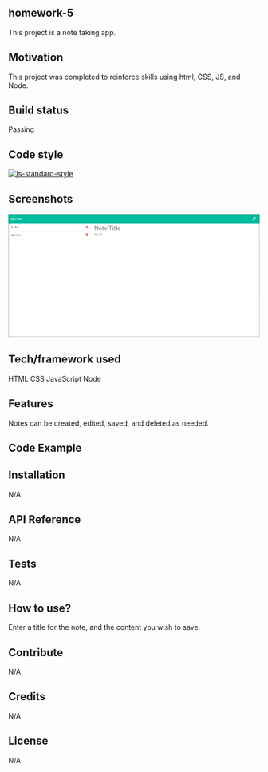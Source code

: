 ## homework-5
This project is a note taking app.

## Motivation
This project was completed to reinforce skills using html, CSS, JS, and Node.

## Build status
Passing

## Code style
[![js-standard-style](https://img.shields.io/badge/code%20style-standard-brightgreen.svg?style=flat)](https://github.com/feross/standard)
 
## Screenshots
<img src="/note-taker.png"></img>

## Tech/framework used
HTML
CSS
JavaScript
Node

## Features
Notes can be created, edited, saved, and deleted as needed. 

## Code Example


## Installation
N/A

## API Reference
N/A

## Tests
N/A

## How to use?
Enter a title for the note, and the content you wish to save.

## Contribute
N/A

## Credits
N/A


## License
N/A
